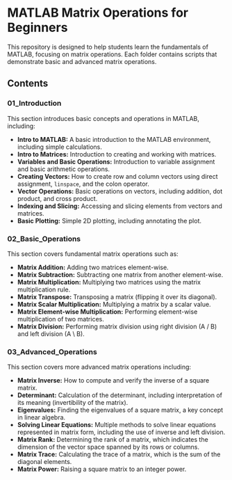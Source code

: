 # MATLAB Matrix Operations for Beginners

This repository is designed to help students learn the fundamentals of MATLAB, focusing on matrix operations. Each folder contains scripts that demonstrate basic and advanced matrix operations.

## Contents

### 01_Introduction
This section introduces basic concepts and operations in MATLAB, including:

- **Intro to MATLAB:** A basic introduction to the MATLAB environment, including simple calculations.
- **Intro to Matrices:** Introduction to creating and working with matrices.
- **Variables and Basic Operations:** Introduction to variable assignment and basic arithmetic operations.
- **Creating Vectors:** How to create row and column vectors using direct assignment, `linspace`, and the colon operator.
- **Vector Operations:** Basic operations on vectors, including addition, dot product, and cross product.
- **Indexing and Slicing:** Accessing and slicing elements from vectors and matrices.
- **Basic Plotting:** Simple 2D plotting, including annotating the plot.

### 02_Basic_Operations
This section covers fundamental matrix operations such as:

- **Matrix Addition:** Adding two matrices element-wise.
- **Matrix Subtraction:** Subtracting one matrix from another element-wise.
- **Matrix Multiplication:** Multiplying two matrices using the matrix multiplication rule.
- **Matrix Transpose:** Transposing a matrix (flipping it over its diagonal).
- **Matrix Scalar Multiplication:** Multiplying a matrix by a scalar value.
- **Matrix Element-wise Multiplication:** Performing element-wise multiplication of two matrices.
- **Matrix Division:** Performing matrix division using right division (A / B) and left division (A \ B).

### 03_Advanced_Operations
This section covers more advanced matrix operations including:

- **Matrix Inverse:** How to compute and verify the inverse of a square matrix.
- **Determinant:** Calculation of the determinant, including interpretation of its meaning (invertibility of the matrix).
- **Eigenvalues:** Finding the eigenvalues of a square matrix, a key concept in linear algebra.
- **Solving Linear Equations:** Multiple methods to solve linear equations represented in matrix form, including the use of inverse and left division.
- **Matrix Rank:** Determining the rank of a matrix, which indicates the dimension of the vector space spanned by its rows or columns.
- **Matrix Trace:** Calculating the trace of a matrix, which is the sum of the diagonal elements.
- **Matrix Power:** Raising a square matrix to an integer power.
